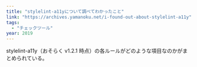 ```yaml
---
title: "stylelint-a11yについて調べてわかったこと"
link: "https://archives.yamanoku.net/i-found-out-about-stylelint-a11y"
tags:
  - "チェックツール"
year: 2019
---
```


stylelint-a11y（おそらく v1.2.1 時点）の各ルールがどのような項目なのかがまとめられている。
